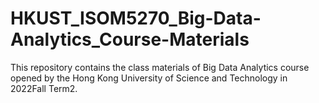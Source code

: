 # HKUST_ISOM5270_Big-Data-Analytics_Course-Materials
This repository contains the class materials of Big Data Analytics course opened by the Hong Kong University of Science and Technology in 2022Fall Term2.
